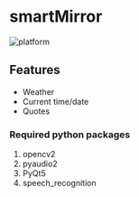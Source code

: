 # smartMirror

![platform](https://img.shields.io/badge/python-3.4-green.svg)

## Features
 * Weather  
 * Current time/date
 * Quotes

### Required python packages
1.  opencv2
2.  pyaudio2
3.  PyQt5
4.  speech_recognition
